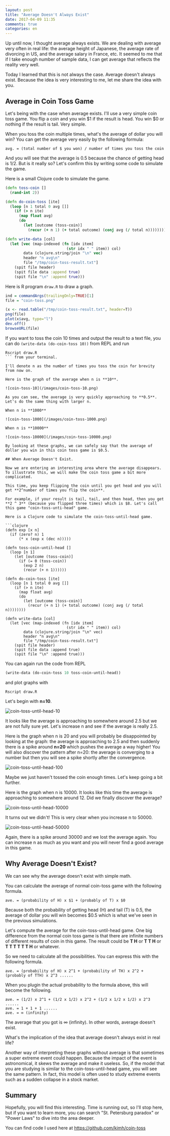 ```yaml
---
layout: post
title: "Average Doesn't Always Exist"
date: 2017-04-09 11:35
comments: true
categories: en
---
```


Up until now, I thought average always exists. We are dealing with average very often in real life: the average height of Japanese, the average rate of divorcing in US, and the average salary in France, etc. It seemed to me that if I take enough number of sample data, I can get average that reflects the reality very well.

Today I learned that this is not always the case. Average doesn't always exist. Because the idea is very interesting to me, let me share the idea with you.

## Average in Coin Toss Game

Let's being with the case when average exists. I'll use a very simple coin toss game. You flip a coin and you win $1 if the result is head. You win $0 or nothing if the result is tail. Very simple.

When you toss the coin multiple times, what's the average of dollar you will win? You can get the average very easily by the following formula:

`avg. = (total number of $ you won) / number of times you toss the coin`

And you will see that the average is 0.5 because the chance of getting head is 1/2. But is it really so? Let's confirm this by writing some code to simulate the game.

Here is a small Clojure code to simulate the game.

```clojure
(defn toss-coin []
  (rand-int 2))

(defn do-coin-toss [ite]
  (loop [n 1 total 0 avg []]
    (if (> n ite)
      (map float avg)
      (do
        (let [outcome (toss-coin)]
          (recur (+ n 1) (+ total outcome) (conj avg (/ total n))))))))

(defn write-data [col]
  (let [vec (map-indexed (fn [idx item]
                           (str idx " " item)) col)
        data (clojure.string/join "\n" vec)
        header "n avg\n"
        file "/tmp/coin-toss-result.txt"]
    (spit file header)
    (spit file data :append true)
    (spit file "\n" :append true)))
```

Here is R program `draw.R` to draw a graph.

```r
ind = commandArgs(trailingOnly=TRUE)[1]
file = "coin-toss.png"

(x <- read.table("/tmp/coin-toss-result.txt", header=T))
png(file)
plot(x$avg, type="l")
dev.off()
browseURL(file)
```

If you want to toss the coin 10 times and output the result to a text file, you can do `(write-data (do-coin-toss 10))` from REPL and run

```
Rscript draw.R
``` from your terminal.

I'll denote n as the number of times you toss the coin for brevity from now on.

Here is the graph of the average when n is **10**.

![coin-toss-10](/images/coin-toss-10.png)

As you can see, the average is very quickly approaching to **0.5**. Let's do the same thing with larger n.

When n is **1000**

![coin-toss-1000](/images/coin-toss-1000.png)

When n is **10000**

![coin-toss-10000](/images/coin-toss-10000.png)

By looking at these graphs, we can safely say that the average of dollar you win in this coin toss game is $0.5.

## When Average Doesn't Exist.

Now we are entering an interesting area where the average disappears. To illustrate this, we will make the coin toss game a bit more complicated.

This time, you keep flipping the coin until you get head and you will get **2^number of times you flip the coin**.

For example, if your result is tail, tail, and then head, then you get **2 ^ 3** (because you flipped three times) which is $8. Let's call this game "coin-toss-unti-head" game.

Here is a Clojure code to simulate the coin-toss-until-head game.

```clojure
(defn exp [x n]
  (if (zero? n) 1
      (* x (exp x (dec n)))))

(defn toss-coin-until-head []
  (loop [n 1]
    (let [outcome (toss-coin)]
      (if (= 0 (toss-coin))
        (exp 2 n)
        (recur (+ n 1))))))

(defn do-coin-toss [ite]
  (loop [n 1 total 0 avg []]
    (if (> n ite)
      (map float avg)
      (do
        (let [outcome (toss-coin)]
          (recur (+ n 1) (+ total outcome) (conj avg (/ total n))))))))

(defn write-data [col]
  (let [vec (map-indexed (fn [idx item]
                           (str idx " " item)) col)
        data (clojure.string/join "\n" vec)
        header "n avg\n"
        file "/tmp/coin-toss-result.txt"]
    (spit file header)
    (spit file data :append true)
    (spit file "\n" :append true)))

```

You can again run the code from REPL

```clojure
(write-data (do-coin-toss 10 toss-coin-until-head))
```

and plot graphs with

```
Rscript draw.R
```

Let's begin with **n=10**.

![coin-toss-until-head-10](/images/coin-toss-until-head-10.png)

It looks like the average is approaching to somewhere around 2.5 but we are not fully sure yet. Let's increase n and see if the average is really 2.5.

Here is the graph when n is 20 and you will probably be disappointed by looking at the graph: the average is approaching to 2.5 and  then suddenly there is a spike around **n=20** which pushes the average a way higher! You will also discover the pattern after n=20: the average is converging to a number but then you will see a spike shortly after the convergence.

![coin-toss-until-head-100](/images/coin-toss-until-head-100.png)

Maybe we just haven't tossed the coin enough times. Let's keep going a bit further.

Here is the graph when n is 10000. It looks like this time the average is approaching to somewhere around 12. Did we finally discover the average?

![coin-toss-until-head-10000](/images/coin-toss-until-head-10000.png)

It turns out we didn't! This is very clear when you increase n to 50000.

![coin-toss-until-head-50000](/images/coin-toss-until-head-50000.png)

Again, there is a spike around 30000 and we lost the average again. You can increase n as much as you want and you will never find a good average in this game.

## Why Average Doesn't Exist?

We can see why the average doesn't exist with simple math.

You can calculate the average of normal coin-toss game with the following formula.

```
ave. = (probability of H) x $1 + (probably of T) x $0
```

Because both the probability of getting head (H) and tail (T) is 0.5, the average of dollar you will win becomes $0.5 which is what we've seen in the previous simulations.

Let's compute the average for the coin-toss-until-head game. One big difference from the normal coin toss game is that
there are infinite numbers of different results of coin in this game. The result could be **T H** or **T T H** or **T T T T T T H** or whatever.

So we need to calculate all the possibilities. You can express this with the following formula.

```
ave. = (probability of H) x 2^1 + (probability of TH) x 2^2 + (probably of TTH) x 2^3 ......
```

When you plugin the actual probability to the formula above, this will become the following.

```
ave. = (1/2) x 2^1 + (1/2 x 1/2) x 2^2 + (1/2 x 1/2 x 1/2) x 2^3 ......
ave. = 1 + 1 + 1 ......
ave. = ∞ (infinity)
```

The average that you got is ∞ (infinity). In other words, average doesn't exist.

What's the implication of the idea that average doesn't always exist in real life?

Another way of interpreting these graphs without average is that sometimes a super extreme event could happen. Because the impact of the event is astronomical, it skews the average and make it useless. So, if the model that you are studying is similar to the coin-toss-until-head game, you will see the same pattern. In fact, this model is often used to study extreme events such as a sudden collapse in a stock market.

## Summary

Hopefully, you will find this interesting. Time is running out, so I'll stop here, but if you want to learn more, you can search "St. Petersburg paradox" or "Power Laws" to dive into the area deeper.

You can find code I used here at https://github.com/kimh/coin-toss
